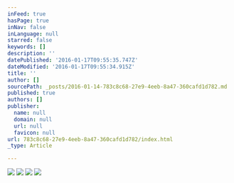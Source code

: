 ```yaml
---
inFeed: true
hasPage: true
inNav: false
inLanguage: null
starred: false
keywords: []
description: ''
datePublished: '2016-01-17T09:55:35.747Z'
dateModified: '2016-01-17T09:55:34.915Z'
title: ''
author: []
sourcePath: _posts/2016-01-14-783c8c68-27e9-4eeb-8a47-360cafd1d782.md
published: true
authors: []
publisher:
  name: null
  domain: null
  url: null
  favicon: null
url: 783c8c68-27e9-4eeb-8a47-360cafd1d782/index.html
_type: Article

---
```

![](https://the-grid-user-content.s3-us-west-2.amazonaws.com/f1df2bb8-2130-4b06-b9fc-6f7ddc40a42d.jpg)
![](https://the-grid-user-content.s3-us-west-2.amazonaws.com/7d54f5f4-4179-442a-9443-649e0b6d2963.jpg)
![](https://the-grid-user-content.s3-us-west-2.amazonaws.com/08f3a8d6-5ea9-44db-862c-515c8476ef99.jpg)
![](https://the-grid-user-content.s3-us-west-2.amazonaws.com/704228f7-22b5-47e0-9044-936e04ba264e.jpg)